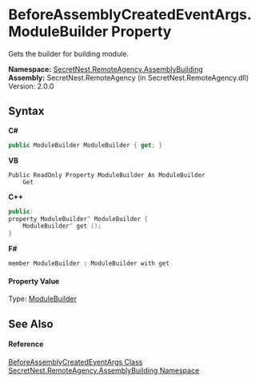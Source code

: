 # BeforeAssemblyCreatedEventArgs.ModuleBuilder Property 
 

Gets the builder for building module.

**Namespace:**&nbsp;<a href="N_SecretNest_RemoteAgency_AssemblyBuilding">SecretNest.RemoteAgency.AssemblyBuilding</a><br />**Assembly:**&nbsp;SecretNest.RemoteAgency (in SecretNest.RemoteAgency.dll) Version: 2.0.0

## Syntax

**C#**<br />
``` C#
public ModuleBuilder ModuleBuilder { get; }
```

**VB**<br />
``` VB
Public ReadOnly Property ModuleBuilder As ModuleBuilder
	Get
```

**C++**<br />
``` C++
public:
property ModuleBuilder^ ModuleBuilder {
	ModuleBuilder^ get ();
}
```

**F#**<br />
``` F#
member ModuleBuilder : ModuleBuilder with get

```


#### Property Value
Type: <a href="https://docs.microsoft.com/dotnet/api/system.reflection.emit.modulebuilder" target="_blank">ModuleBuilder</a>

## See Also


#### Reference
<a href="T_SecretNest_RemoteAgency_AssemblyBuilding_BeforeAssemblyCreatedEventArgs">BeforeAssemblyCreatedEventArgs Class</a><br /><a href="N_SecretNest_RemoteAgency_AssemblyBuilding">SecretNest.RemoteAgency.AssemblyBuilding Namespace</a><br />